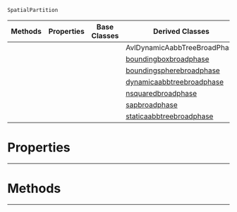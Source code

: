  `SpatialPartition`

|Methods|Properties|Base Classes|Derived Classes|
|---|---|---|---|
| | | |AvlDynamicAabbTreeBroadPhase|
| | | |[boundingboxbroadphase](https://plasmaengine.github.io/PlasmaDocs/Plasma1/C++/code_reference/class_reference/boundingboxbroadphase.md)|
| | | |[boundingspherebroadphase](https://plasmaengine.github.io/PlasmaDocs/Plasma1/C++/code_reference/class_reference/boundingspherebroadphase.md)|
| | | |[dynamicaabbtreebroadphase](https://plasmaengine.github.io/PlasmaDocs/Plasma1/C++/code_reference/class_reference/dynamicaabbtreebroadphase.md)|
| | | |[nsquaredbroadphase](https://plasmaengine.github.io/PlasmaDocs/Plasma1/C++/code_reference/class_reference/nsquaredbroadphase.md)|
| | | |[sapbroadphase](https://plasmaengine.github.io/PlasmaDocs/Plasma1/C++/code_reference/class_reference/sapbroadphase.md)|
| | | |[staticaabbtreebroadphase](https://plasmaengine.github.io/PlasmaDocs/Plasma1/C++/code_reference/class_reference/staticaabbtreebroadphase.md)|


 #  Properties


---  
 #  Methods


---  
 

 